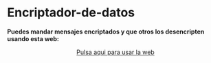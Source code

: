 # Encriptador-de-datos

<p><b>Puedes mandar mensajes encriptados y que otros los desencripten usando esta web:</b></p>
<p style="text-align: center;"><a href="https://lionelstaricoff.github.io/Encriptador-de-datos/">Pulsa aqui para usar la web</a></p>

